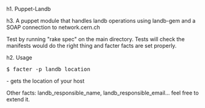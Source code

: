 h1. Puppet-Landb

h3. A puppet module that handles landb operations using landb-gem and 
    a SOAP connection to network.cern.ch

Test by running "rake spec" on the main directory. Tests will check the manifests
would do the right thing and facter facts are set properly. 

h2. Usage

<pre>
$ facter -p landb_location
</pre> - gets the location of your host 

Other facts: landb_responsible_name, landb_responsible_email... feel free to
extend it.
